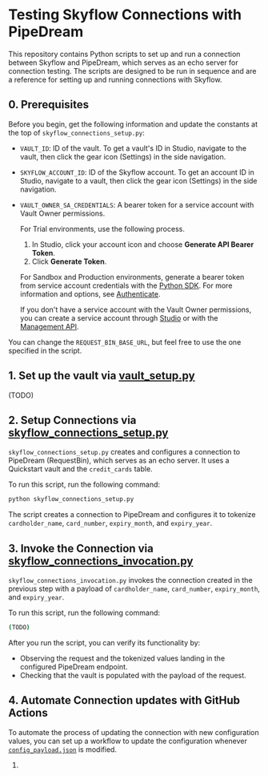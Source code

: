 # Testing Skyflow Connections with PipeDream

This repository contains Python scripts to set up and run a connection between Skyflow and PipeDream, which serves as an echo server for connection testing. The scripts are designed to be run in sequence and are a reference for setting up and running connections with Skyflow.

## 0. Prerequisites

Before you begin, get the following information and update the constants at the top of `skyflow_connections_setup.py`:

- `VAULT_ID`: ID of the vault. To get a vault's ID in Studio, navigate to the vault, then click the gear icon (Settings) in the side navigation.
- `SKYFLOW_ACCOUNT_ID`: ID of the Skyflow account. To get an account ID in Studio, navigate to a vault, then click the gear icon (Settings) in the side navigation.
- `VAULT_OWNER_SA_CREDENTIALS`: A bearer token for a service account with Vault Owner permissions.
  
  For Trial environments, use the following process.
  1. In Studio, click your account icon and choose __Generate API Bearer Token__.
  2. Click __Generate Token__.

  For Sandbox and Production environments, generate a bearer token from service account credentials with the [Python SDK](https://github.com/skyflowapi/skyflow-python/blob/main/samples/generate_bearer_token_from_creds_sample.py). For more information and options, see [Authenticate](https://docs.skyflow.com/api-authentication/).

  If you don't have a service account with the Vault Owner permissions, you can create a service account through [Studio](https://docs.skyflow.com/api-authentication/#create-a-service-account) or with the [Management API](https://docs.skyflow.com/management/#ServiceAccountService_CreateAPIKey).

You can change the `REQUEST_BIN_BASE_URL`, but feel free to use the one specified in the script.

## 1. Set up the vault via [vault_setup.py](/vault_setup.py)

(TODO)

## 2. Setup Connections via [skyflow_connections_setup.py](/skyflow_connections_setup.py)

`skyflow_connections_setup.py` creates and configures a connection to PipeDream (RequestBin), which serves as an echo server. It uses a Quickstart vault and the `credit_cards` table.

To run this script, run the following command:

```bash
python skyflow_connections_setup.py
```

The script creates a connection to PipeDream and configures it to tokenize `cardholder_name`, `card_number`, `expiry_month`, and `expiry_year`.

## 3. Invoke the Connection via [skyflow_connections_invocation.py](/skyflow_connections_invocation.py)

`skyflow_connections_invocation.py` invokes the connection created in the previous step with a payload of `cardholder_name`, `card_number`, `expiry_month`, and `expiry_year`.

To run this script, run the following command:

```bash
(TODO)
```

After you run the script, you can verify its functionality by:

- Observing the request and the tokenized values landing in the configured PipeDream endpoint.
- Checking that the vault is populated with the payload of the request.

## 4. Automate Connection updates with GitHub Actions

To automate the process of updating the connection with new configuration values, you can set up a workflow to update the configuration whenever [`config_payload.json`](/config_payload.json) is modified.

1. 